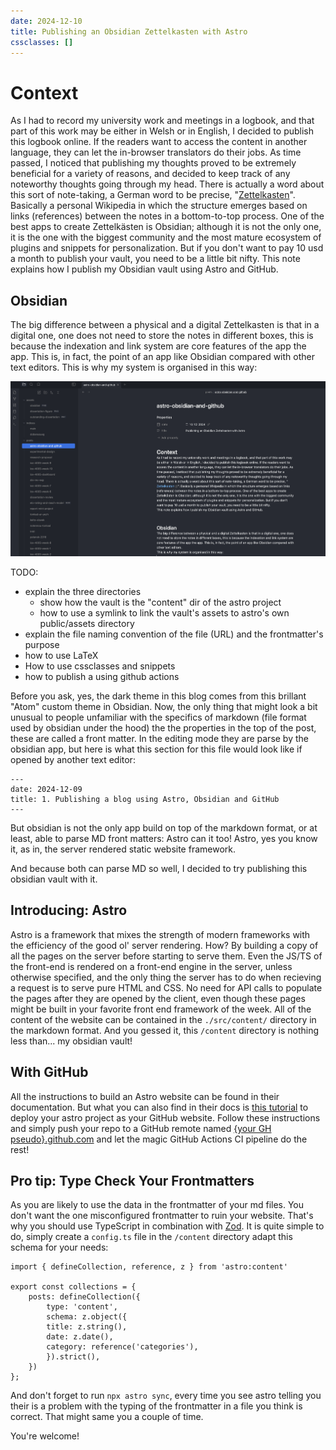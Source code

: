 ```yaml
---
date: 2024-12-10
title: Publishing an Obsidian Zettelkasten with Astro
cssclasses: []
---
```

# Context
As I had to record my university work and meetings in a logbook, and that part of this work may be either in Welsh or in English, I decided to publish this logbook online. If the readers want to access the content in another language, they can let the in-browser translators do their jobs. As time passed, I noticed that publishing my thoughts proved to be extremely beneficial for a variety of reasons, and decided to keep track of any noteworthy thoughts going through my head. There is actually a word about this sort of note-taking, a German word to be precise, "[Zettelkasten](https://en.wikipedia.org/wiki/Zettelkasten)". Basically a personal Wikipedia in which the structure emerges based on links (references) between the notes in a bottom-to-top process. One of the best apps to create Zettelkästen is Obsidian; although it is not the only one, it is the one with the biggest community and the most mature ecosystem of plugins and snippets for personalization. But if you don't want to pay 10 usd a month to publish your vault, you need to be a little bit nifty.
This note explains how I publish my Obsidian vault using Astro and GitHub.


## Obsidian
The big difference between a physical and a digital Zettelkasten is that in a digital one, one does not need to store the notes in different boxes, this is because the indexation and link system are core features of the app the app. This is, in fact, the point of an app like Obsidian compared with other text editors.
This is why my system is organised in this way:

![.](../assets/obsidian.png)



TODO:
- explain the three directories
	- show how the vault is the "content" dir of the astro project
	- how to use a symlink to link the vault's assets to astro's own public/assets directory
- explain the file naming convention of the file (URL) and the frontmatter's purpose
- how to use LaTeX
- How to use cssclasses and snippets
- how to publish a using github actions

Before you ask, yes, the dark theme in this blog comes from this brillant "Atom" custom theme in Obsidian. Now, the only thing that might look a bit unusual to people unfamiliar with the specifics of markdown (file format used by obsidian under the hood) the the properties in the top of the post, these are called a front matter. In the editing mode they are parse by the obsidian app, but here is what this section for this file would look like if opened by another text editor:

```
---
date: 2024-12-09
title: 1. Publishing a blog using Astro, Obsidian and GitHub
---
```

But obsidian is not the only app build on top of the markdown format, or at least, able to parse MD front matters: Astro can it too! 
Astro, yes you know it, as in, the server rendered static website framework.

And because both can parse MD so well, I decided to try publishing this obsidian vault with it.

## Introducing: Astro
Astro is a framework that mixes the strength of modern frameworks with the efficiency of the good ol' server rendering. How? By building a copy of all the pages on the server before starting to serve them. Even the JS/TS of the front-end is rendered on a front-end engine in the server, unless otherwise specified, and the only thing the server has to do when recieving a request is to serve pure HTML and CSS. No need for API calls to populate the pages after they are opened by the client, even though these pages might be built in your favorite front end framework of the week.
All of the content of the website can be contained in the `./src/content/` directory in the markdown format. And you gessed it, this `/content` directory is nothing less than... my obsidian vault! 

## With GitHub
All the instructions to build an Astro website can be found in their documentation. But what you can also find in their docs is [this tutorial](https://docs.astro.build/en/guides/deploy/github/) to deploy your astro project as your GitHub website.
Follow these instructions and simply push your repo to a GitHub remote named [{your GH pseudo}.github.com](https://pages.github.com/) and let the magic GitHub Actions CI pipeline do the rest! 

## Pro tip: Type Check Your Frontmatters
As you are likely to use the data in the frontmatter of your md files. You don't want the one misconfigured frontmatter to ruin your website. That's why you should use TypeScript in combination with [Zod](https://zod.dev/). It is quite simple to do, simply create a `config.ts` file in the `/content` directory adapt this schema for your needs:

```TS
import { defineCollection, reference, z } from 'astro:content'

export const collections = {
	posts: defineCollection({
		type: 'content',
		schema: z.object({
		title: z.string(),
		date: z.date(),
		category: reference('categories'),
		}).strict(),
	})
};
```

And don't forget to run `npx astro sync`, every time you see astro telling you their is a problem with the typing of the frontmatter in a file you think is correct. That might same you a couple of time.

You're welcome!